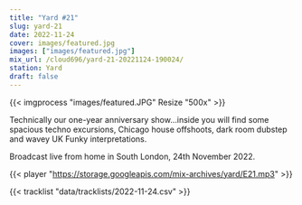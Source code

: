 ```yaml
---
title: "Yard #21"
slug: yard-21
date: 2022-11-24
cover: images/featured.jpg
images: ["images/featured.jpg"]
mix_url: /cloud696/yard-21-20221124-190024/
station: Yard
draft: false
---
```


{{< imgprocess "images/featured.JPG" Resize "500x" >}}

Technically our one-year anniversary show...inside you will find some spacious techno excursions, Chicago house offshoots, dark room dubstep and wavey UK Funky interpretations.

Broadcast live from home in South London, 24th November 2022.

{{< player "https://storage.googleapis.com/mix-archives/yard/E21.mp3" >}}

{{< tracklist "data/tracklists/2022-11-24.csv" >}}
